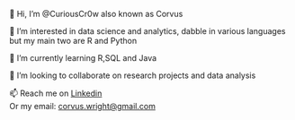 👋 Hi, I’m @CuriousCr0w also known as Corvus

👀 I’m interested in data science and analytics, dabble in various languages but my main two are R and Python

🌱 I’m currently learning R,SQL and Java

💞️ I’m looking to collaborate on research projects and data analysis

📫 Reach me on [Linkedin](https://www.linkedin.com/in/corvus-wright-740723214/)<br>
Or my email: [corvus.wright@gmail.com](corvus.wright@gmail.com)



